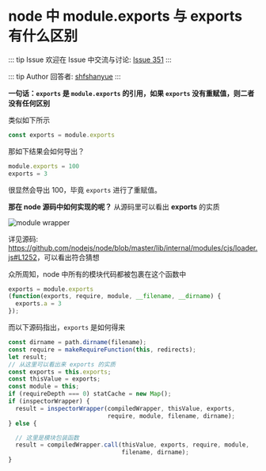 # node 中 module.exports 与 exports 有什么区别



::: tip Issue 
 欢迎在 Issue 中交流与讨论: [Issue 351](https://github.com/shfshanyue/Daily-Question/issues/351) 
:::

::: tip Author 
回答者: [shfshanyue](https://github.com/shfshanyue) 
:::

**一句话：`exports` 是 `module.exports` 的引用，如果 `exports` 没有重赋值，则二者没有任何区别**

类似如下所示

``` js
const exports = module.exports
```

那如下结果会如何导出？

``` js
module.exports = 100
exports = 3
```

很显然会导出 100，毕竟 `exports` 进行了重赋值。

**那在 node 源码中如何实现的呢？** 从源码里可以看出 **exports** 的实质

![module wrapper](https://shanyue.tech/assets/img/module-wrapper.70557e4e.png)

详见源码: <https://github.com/nodejs/node/blob/master/lib/internal/modules/cjs/loader.js#L1252>，可以看出符合猜想

众所周知，node 中所有的模块代码都被包裹在这个函数中

``` js
exports = module.exports
(function(exports, require, module, __filename, __dirname) {
  exports.a = 3
});
```

而以下源码指出，`exports` 是如何得来

``` js
const dirname = path.dirname(filename);
const require = makeRequireFunction(this, redirects);
let result;
// 从这里可以看出来 exports 的实质
const exports = this.exports;
const thisValue = exports;
const module = this;
if (requireDepth === 0) statCache = new Map();
if (inspectorWrapper) {
  result = inspectorWrapper(compiledWrapper, thisValue, exports,
                            require, module, filename, dirname);
} else {

  // 这里是模块包装函数
  result = compiledWrapper.call(thisValue, exports, require, module,
                                filename, dirname);
}
```

